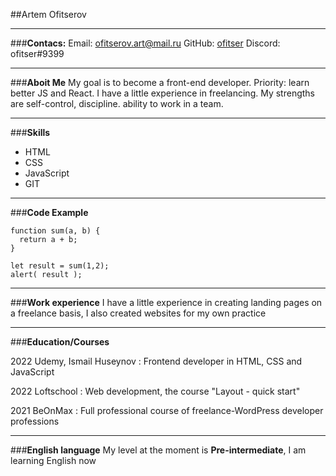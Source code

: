 ##Artem Ofitserov
___
###__Contacs:__
Email: ofitserov.art@mail.ru
GitHub: [ofitser](https://github.com/ofitser)
Discord: ofitser#9399
___
###__Aboit Me__
My goal is to become a front-end developer. Priority: learn better JS and React. I have a little experience in freelancing. My strengths are self-control, discipline. ability to work in a team.
___
###__Skills__
- HTML
- CSS
- JavaScript
- GIT
___
###__Code Example__


```
function sum(a, b) {
  return a + b;
}

let result = sum(1,2);
alert( result );
```

___
###__Work experience__
I have a little experience in creating landing pages on a freelance basis, I also created websites for my own practice
___
###__Education/Courses__

2022 Udemy, Ismail Huseynov
: Frontend developer in HTML, CSS and JavaScript

2022 Loftschool
: Web development, the course "Layout - quick start"

2021 BeOnMax
: Full professional course of freelance-WordPress developer professions
___
###__English language__
My level at the moment is __Pre-intermediate__, I am learning English now